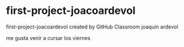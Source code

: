 # first-project-joacoardevol
first-project-joacoardevol created by GitHub Classroom
joaquin ardevol

me gusta venir a cursar los viernes